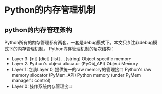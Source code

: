 
# Python的内存管理机制

## python的内存管理架构
Python所有的内存管理都有两套，一套是debug模式下。本文只关注非debug模式下的内存管理机制。
Python内存管理机制的层次结构：
- Layer 3: 
\[int\] \[dict\] \[list\] ... \[string\] Object-specific memory
- Layer 2: 
Python's object allocator (PyObj_API)
Object Memory
- Layer 1: 包装Layer 0, 提供统一的raw memory的管理接口
Python's raw memory allocator (PyMem_API)
Python memory (under PyMem manager's control)
- Layer 0: 操作系统内存管理接口


<!--stackedit_data:
eyJoaXN0b3J5IjpbLTE2NDkwMDY4NjYsLTIwNTU3NTk0NjksMT
E3MjY4MzI0MV19
-->